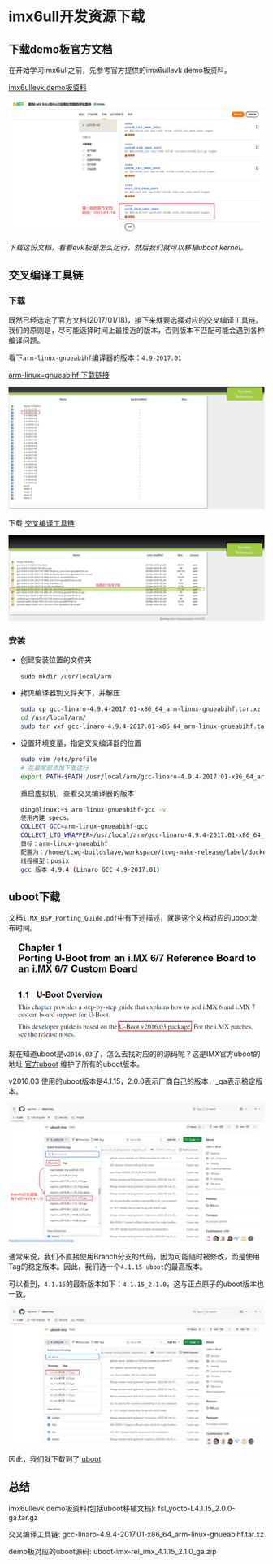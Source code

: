 # imx6ull开发资源下载

## 下载demo板官方文档

在开始学习imx6ull之前，先参考官方提供的imx6ullevk demo板资料。

[imx6ullevk demo板资料](https://www.nxp.com.cn/design/design-center/development-boards-and-designs/i-mx-evaluation-and-development-boards/evaluation-kit-for-the-i-mx-6ull-and-6ulz-applications-processor:MCIMX6ULL-EVK)

![官方文档](./src//001.jpg)

*下载这份文档，看看evk板是怎么运行，然后我们就可以移植uboot kernel。*

## 交叉编译工具链

### 下载

既然已经选定了官方文档(2017/01/18)，接下来就要选择对应的交叉编译工具链。我们的原则是，尽可能选择时间上最接近的版本，否则版本不匹配可能会遇到各种编译问题。

看下`arm-linux-gnueabihf`编译器的版本：`4.9-2017.01`

[arm-linux=gnueabihf 下载链接](https://releases.linaro.org/components/toolchain/binaries/)

![下载界面](./src/002.jpg)

下载 [交叉编译工具链](./src/gcc-linaro-4.9.4-2017.01-x86_64_arm-linux-gnueabihf.tar.xz)

![下载交叉编译工具链](./src/003.jpg)

### 安装

+ 创建安装位置的文件夹

    `sudo mkdir /usr/local/arm`

+ 拷贝编译器到文件夹下，并解压

    ```sh
    sudo cp gcc-linaro-4.9.4-2017.01-x86_64_arm-linux-gnueabihf.tar.xz /usr/local/arm/
    cd /usr/local/arm/
    sudo tar vxf gcc-linaro-4.9.4-2017.01-x86_64_arm-linux-gnueabihf.tar.xz
    ```

+ 设置环境变量，指定交叉编译器的位置

    ```sh
    sudo vim /etc/profile
    # 在最尾部添加下面这行
    export PATH=$PATH:/usr/local/arm/gcc-linaro-4.9.4-2017.01-x86_64_arm-linux-gnueabihf/bin
    ```

    重启虚拟机，查看交叉编译器的版本

    ```sh
    ding@linux:~$ arm-linux-gnueabihf-gcc -v
    使用内建 specs。
    COLLECT_GCC=arm-linux-gnueabihf-gcc
    COLLECT_LTO_WRAPPER=/usr/local/arm/gcc-linaro-4.9.4-2017.01-x86_64_arm-linux-gnueabihf/bin/../libexec/gcc/arm-linux-gnueabihf/4.9.4/lto-wrapper
    目标：arm-linux-gnueabihf
    配置为：/home/tcwg-buildslave/workspace/tcwg-make-release/label/docker-trusty-amd64-tcwg-build/target/arm-linux-gnueabihf/snapshots/gcc-linaro-4.9-2017.01/configure SHELL=/bin/bash --with-mpc=/home/tcwg-buildslave/workspace/tcwg-make-release/label/docker-trusty-amd64-tcwg-build/target/arm-linux-gnueabihf/_build/builds/destdir/x86_64-unknown-linux-gnu --with-mpfr=/home/tcwg-buildslave/workspace/tcwg-make-release/label/docker-trusty-amd64-tcwg-build/target/arm-linux-gnueabihf/_build/builds/destdir/x86_64-unknown-linux-gnu --with-gmp=/home/tcwg-buildslave/workspace/tcwg-make-release/label/docker-trusty-amd64-tcwg-build/target/arm-linux-gnueabihf/_build/builds/destdir/x86_64-unknown-linux-gnu --with-gnu-as --with-gnu-ld --disable-libmudflap --enable-lto --enable-objc-gc --enable-shared --without-included-gettext --enable-nls --disable-sjlj-exceptions --enable-gnu-unique-object --enable-linker-build-id --disable-libstdcxx-pch --enable-c99 --enable-clocale=gnu --enable-libstdcxx-debug --enable-long-long --with-cloog=no --with-ppl=no --with-isl=no --disable-multilib --with-float=hard --with-mode=thumb --with-tune=cortex-a9 --with-arch=armv7-a --with-fpu=vfpv3-d16 --enable-threads=posix --enable-multiarch --enable-libstdcxx-time=yes --with-build-sysroot=/home/tcwg-buildslave/workspace/tcwg-make-release/label/docker-trusty-amd64-tcwg-build/target/arm-linux-gnueabihf/_build/sysroots/arm-linux-gnueabihf --with-sysroot=/home/tcwg-buildslave/workspace/tcwg-make-release/label/docker-trusty-amd64-tcwg-build/target/arm-linux-gnueabihf/_build/builds/destdir/x86_64-unknown-linux-gnu/arm-linux-gnueabihf/libc --enable-checking=release --disable-bootstrap --enable-languages=c,c++,fortran,lto --build=x86_64-unknown-linux-gnu --host=x86_64-unknown-linux-gnu --target=arm-linux-gnueabihf --prefix=/home/tcwg-buildslave/workspace/tcwg-make-release/label/docker-trusty-amd64-tcwg-build/target/arm-linux-gnueabihf/_build/builds/destdir/x86_64-unknown-linux-gnu
    线程模型：posix
    gcc 版本 4.9.4 (Linaro GCC 4.9-2017.01) 
    ```

## uboot下载

文档`i.MX_BSP_Porting_Guide.pdf`中有下述描述，就是这个文档对应的uboot发布时间。

![uboot时间：v2016.03](./src/004.jpg)

现在知道uboot是`v2016.03`了，怎么去找对应的的源码呢？这是IMX官方uboot的地址 [官方uboot](https://github.com/nxp-imx/uboot-imx) 维护了所有的uboot版本。

v2016.03 使用的uboot版本是4.1.15，2.0.0表示厂商自己的版本，_ga表示稳定版本。

![v2016.03 使用的uboot版本](./src/005.jpg)

通常来说，我们不直接使用Branch分支的代码，因为可能随时被修改，而是使用Tag的稳定版本。因此，我们选一个`4.1.15 uboot`的最高版本。

可以看到，`4.1.15`的最新版本如下：`4.1.15_2.1.0`，这与正点原子的uboot版本也一致。

![uboot 4.1.15_2.1.0](./src/006.jpg)

因此，我们就下载到了 [uboot](./src/uboot-imx-rel_imx_4.1.15_2.1.0_ga.zip)

## 总结

imx6ullevk demo板资料(包括uboot移植文档): fsl_yocto-L4.1.15_2.0.0-ga.tar.gz

交叉编译工具链: gcc-linaro-4.9.4-2017.01-x86_64_arm-linux-gnueabihf.tar.xz

demo板对应的uboot源码: uboot-imx-rel_imx_4.1.15_2.1.0_ga.zip
